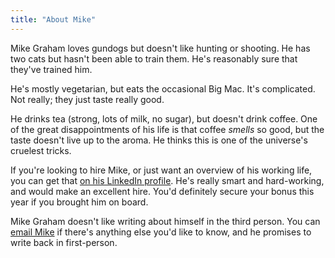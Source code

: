 ```yaml
---
title: "About Mike"
---
```


Mike Graham loves gundogs but doesn't like hunting or shooting.  He has
two cats but hasn't been able to train them.  He's reasonably sure that
they've trained him.

He's
mostly vegetarian, but eats the occasional Big Mac.  It's complicated.
Not really;  they just taste really good.

He drinks tea
(strong, lots of milk, no sugar), but doesn't drink coffee.  One of the
great disappointments of his life is that coffee _smells_ so good, but
the taste doesn't live up to the aroma.  He thinks this is one of the
universe's cruelest tricks.

If you're looking to hire Mike, or just want an overview of his working
life, you can get that [on his LinkedIn
profile](https://www.linkedin.com/in/mike-graham/).  He's really smart
and hard-working, and would make an excellent hire.  You'd definitely
secure your bonus this year if you brought him on board.

Mike Graham doesn't like writing about himself in the third person.  You
can [email Mike](mailto:hello@mgrah.am) if there's anything else you'd
like to know, and he promises to write back in first-person.
